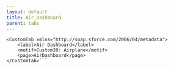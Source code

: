 ```yaml
---
layout: default
title: Air_Dashboard
parent: tabs
---
```


```<?xml version="1.0" encoding="UTF-8"?>
<CustomTab xmlns="http://soap.sforce.com/2006/04/metadata">
    <label>Air Dashboard</label>
    <motif>Custom20: Airplane</motif>
    <page>AirDashboard</page>
</CustomTab>```
